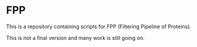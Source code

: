# FPP
This is a repository containing scripts for FPP (Filtering Pipeline of Proteins).

This is not a final version and many work is still going on.
